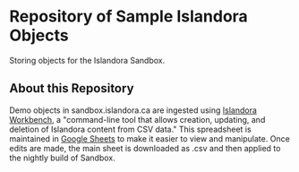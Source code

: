 # Repository of Sample Islandora Objects

Storing objects for the Islandora Sandbox. 

## About this Repository

Demo objects in sandbox.islandora.ca are ingested using [Islandora Workbench](https://github.com/mjordan/islandora_workbench), a "command-line tool that allows creation, updating, and deletion of Islandora content from CSV data." This spreadsheet is maintained in [Google Sheets](https://docs.google.com/spreadsheets/d/1DV0Ka0ZafZq3RgCn0x_AetFtlmnMuNFltzck2QL0ApY/edit#gid=2042408311) to make it easier to view and manipulate. Once edits are made, the main sheet is downloaded as .csv and then applied to the nightly build of Sandbox. 

